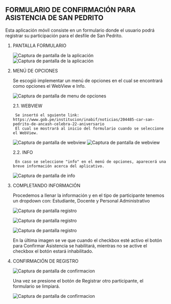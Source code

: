 FORMULARIO DE CONFIRMACIÓN PARA ASISTENCIA DE SAN PEDRITO
--------------------------------------------------------------
Esta aplicación móvil consiste en un formulario donde el usuario podrá registrar su participación para el desfile de San Pedrito.

1. PANTALLA FORMULARIO

    ![Captura de pantalla de la aplicación](images/1.jpg)
    ![Captura de pantalla de la aplicación](images/2.jpg)

2. MENÚ DE OPCIONES 

    Se escogió implementar un menú de opciones en el cual se encontrará como opciones el WebView e Info.

    ![Captura de pantalla de menu de opciones](images/3.jpg)

    2.1. WEBVIEW

        Se insertó el sguiente link: https://www.gob.pe/institucion/inabif/noticias/204485-car-san-pedrito-de-ancash-celebra-22-aniversario 
        El cual se mostrará al inicio del formulario cuando se seleccione el WebView.

    ![Captura de pantalla de webview](images/4.jpg)
    ![Captura de pantalla de webview](images/5.jpg)

    2.2. INFO

        En caso se seleccione "info" en el menú de opciones, aparecerá una breve información acerca del aplicativo.

    ![Captura de pantalla de info](images/6.jpg) 

3. COMPLETANDO INFORMACIÓN

    Procedemos a llenar la información y en el tipo de participante tenemos un dropdown con: Estudiante, Docente y Personal Administrativo

    ![Captura de pantalla registro](images/7.jpg)

    ![Captura de pantalla registro](images/8.jpg)

    ![Captura de pantalla registro](images/9.jpg)

    En la última imagen se ve que cuando el checkbox esté activo el botón para Confirmar Asistencia se habilitará, mientras no se active el checkbox el botón estará inhabilitado.

4. CONFIRMACIÓN DE REGISTRO

    ![Captura de pantalla de confirmacion](images/10.jpg)

    Una vez se presione el botón de Registrar otro participante, el formulario se limpiará.

    ![Captura de pantalla de confirmacion](images/11.jpg)

